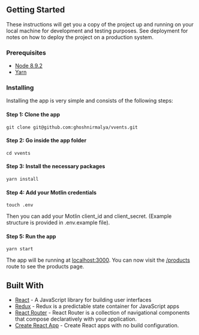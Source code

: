 ## Getting Started

These instructions will get you a copy of the project up and running on your local machine for development and testing purposes. See deployment for notes on how to deploy the project on a production system.

### Prerequisites
- [Node 8.9.2](https://nodejs.org/en/)
- [Yarn](https://yarnpkg.com/en/docs/install)

### Installing

Installing the app is very simple and consists of the following steps:

#### Step 1: Clone the app
```
git clone git@github.com:ghoshnirmalya/vvents.git
```

#### Step 2: Go inside the app folder

```
cd vvents
```

#### Step 3: Install the necessary packages

```
yarn install
```

#### Step 4: Add your Motlin credentials

```
touch .env
```

Then you can add your Motlin client_id and client_secret. (Example structure is provided in .env.example file).

#### Step 5: Run the app

```
yarn start
```
The app will be running at [localhost:3000](http://localhost:3000/). You can now visit the [/products](http://localhost:3000/products) route to see the products page.

## Built With

* [React](https://facebook.github.io/react/) - A JavaScript library for building user interfaces
* [Redux](https://redux.js.org/) - Redux is a predictable state container for JavaScript apps
* [React Router](https://reacttraining.com/react-router/) - React Router is a collection of navigational components that compose declaratively with your application.
* [Create React App](https://github.com/facebookincubator/create-react-app/) - Create React apps with no build configuration.
